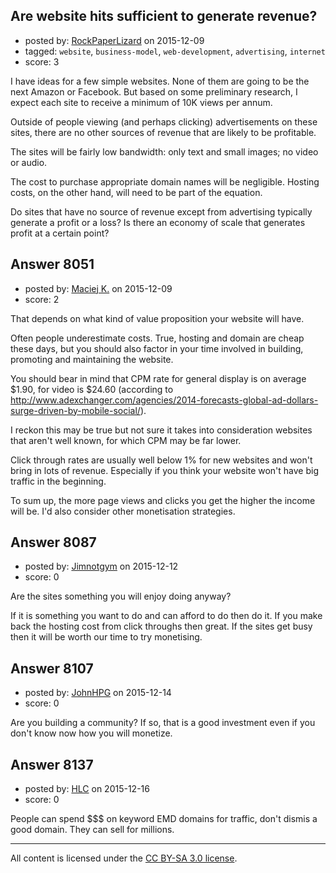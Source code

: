 ## Are website hits sufficient to generate revenue?

- posted by: [RockPaperLizard](https://stackexchange.com/users/5182392/rockpaperlizard) on 2015-12-09
- tagged: `website`, `business-model`, `web-development`, `advertising`, `internet`
- score: 3

I have ideas for a few simple websites.  None of them are going to be the next Amazon or Facebook.  But based on some preliminary research, I expect each site to receive a minimum of 10K views per annum.

Outside of people viewing (and perhaps clicking) advertisements on these sites, there are no other sources of revenue that are likely to be profitable.

The sites will be fairly low bandwidth: only text and small images; no video or audio.

The cost to purchase appropriate domain names will be negligible.  Hosting costs, on the other hand, will need to be part of the equation.

Do sites that have no source of revenue except from advertising typically generate a profit or a loss?  Is there an economy of scale that generates profit at a certain point?


## Answer 8051

- posted by: [Maciej K.](https://stackexchange.com/users/7439907/maciej-k) on 2015-12-09
- score: 2

That depends on what kind of value proposition your website will have.

Often people underestimate costs. True, hosting and domain are cheap these days, but you should also factor in your time involved in building, promoting and maintaining the website.

You should bear in mind that CPM rate for general display is on average $1.90, for video is $24.60 (according to http://www.adexchanger.com/agencies/2014-forecasts-global-ad-dollars-surge-driven-by-mobile-social/).

I reckon this may be true but not sure it takes into consideration websites that aren't well known, for which CPM may be far lower.

Click through rates are usually well below 1% for new websites and won't bring in lots of revenue. Especially if you think your website won't have big traffic in the beginning.

To sum up, the more page views and clicks you get the higher the income will be. I'd also consider other monetisation strategies.


## Answer 8087

- posted by: [Jimnotgym](https://stackexchange.com/users/7461839/jimnotgym) on 2015-12-12
- score: 0

Are the sites something you will enjoy doing anyway?

If it is something you want to do and can afford to do then do it. If you make back the hosting cost from click throughs then great. If the sites get busy then it will be worth our time to try monetising.


## Answer 8107

- posted by: [JohnHPG](https://stackexchange.com/users/1435881/johnhpg) on 2015-12-14
- score: 0

Are you building a community? If so, that is a good investment even if you don't know now how you will monetize.


## Answer 8137

- posted by: [HLC](https://stackexchange.com/users/6237396/hlc) on 2015-12-16
- score: 0

People can spend $$$ on keyword EMD domains for traffic, don't dismis a good domain. They can sell for millions.



---

All content is licensed under the [CC BY-SA 3.0 license](https://creativecommons.org/licenses/by-sa/3.0/).
